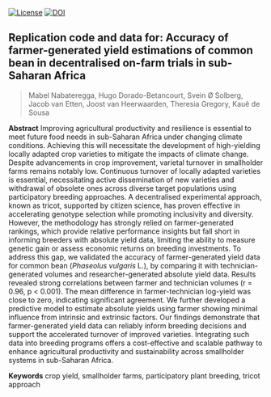 <!-- badges: start -->
[![License](https://img.shields.io/badge/License-CC%20BY%204.0-blue.svg)](https://creativecommons.org/licenses/by/4.0/deed.en) 
[![DOI](https://zenodo.org/badge/DOI/10.5281/zenodo.15591106.svg)](https://doi.org/10.5281/zenodo.15591106)
<!-- badges: end -->

## Replication code and data for: Accuracy of farmer-generated yield estimations of common bean in decentralised on-farm trials in sub-Saharan Africa

> Mabel Nabateregga, Hugo Dorado-Betancourt, Svein Ø Solberg, Jacob van Etten, Joost van Heerwaarden, Theresia Gregory, Kauê de Sousa

**Abstract**
Improving agricultural productivity and resilience is essential to meet future food needs in sub-Saharan Africa under changing climate conditions. Achieving this will necessitate the development of high-yielding locally adapted crop varieties to mitigate the impacts of climate change. Despite advancements in crop improvement, varietal turnover in smallholder farms remains notably low. Continuous turnover of locally adapted varieties is essential, necessitating active dissemination of new varieties and withdrawal of obsolete ones across diverse target populations using participatory breeding approaches. A decentralised experimental approach, known as tricot, supported by citizen science, has proven effective in accelerating genotype selection while promoting inclusivity and diversity. However, the methodology has strongly relied on farmer-generated rankings, which provide relative performance insights but fall short in informing breeders with absolute yield data, limiting the ability to measure genetic gain or assess economic returns on breeding investments. To address this gap, we validated the accuracy of farmer-generated yield data for common bean (*Phaseolus vulgaris* L.), by comparing it with technician-generated volumes and researcher-generated absolute yield data. Results revealed strong correlations between farmer and technician volumes (r = 0.96, p \< 0.001). The mean difference in farmer-technician log-yield was close to zero, indicating significant agreement. We further developed a predictive model to estimate absolute yields using farmer showing minimal influence from intrinsic and extrinsic factors. Our findings demonstrate that farmer-generated yield data can reliably inform breeding decisions and support the accelerated turnover of improved varieties. Integrating such data into breeding programs offers a cost-effective and scalable pathway to enhance agricultural productivity and sustainability across smallholder systems in sub-Saharan Africa.

**Keywords**
crop yield, smallholder farms, participatory plant breeding, tricot approach
